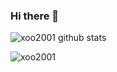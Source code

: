 ### Hi there 👋

<!--
**Xoo2001/xoo2001** is a ✨ _special_ ✨ repository because its `README.md` (this file) appears on your GitHub profile.
-->
![xoo2001 github stats](https://github-readme-stats.vercel.app/api?username=xoo2001&hide=prs,issues&show_icons=true&title_color=56ec99&text_color=ececec&icon_color=00ffba&bg_color=2c2a2a)
<p align="left"> <img src="https://komarev.com/ghpvc/?username=xoo2001&style=flat-square" alt="xoo2001" /> </p>

